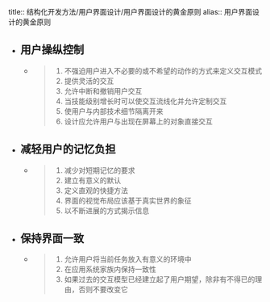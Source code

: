 title:: 结构化开发方法/用户界面设计/用户界面设计的黄金原则
alias:: 用户界面设计的黄金原则

- ## 用户操纵控制
	- > 1. 不强迫用户进入不必要的或不希望的动作的方式来定义交互模式
	  > 2. 提供灵活的交互
	  > 3. 允许中断和撤销用户交互
	  > 4. 当技能级别增长时可以使交互流线化并允许定制交互
	  > 5. 使用户与内部技术细节隔离开来
	  > 6. 设计应允许用户与出现在屏幕上的对象直接交互
- ## 减轻用户的记忆负担
	- > 1. 减少对短期记忆的要求
	  > 2. 建立有意义的默认
	  > 3. 定义直观的快捷方法
	  > 4. 界面的视觉布局应该基于真实世界的象征
	  > 5. 以不断进展的方式揭示信息
- ## 保持界面一致
	- > 1. 允许用户将当前任务放入有意义的环境中
	  > 2. 在应用系统家族内保持一致性
	  > 3. 如果过去的交互模型已经建立起了用户期望，除非有不得已的理由，否则不要改变它